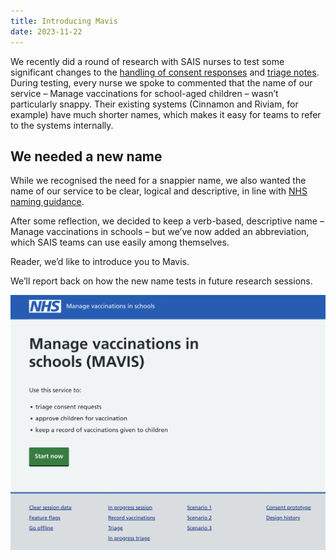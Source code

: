 ```yaml
---
title: Introducing Mavis
date: 2023-11-22
---
```


We recently did a round of research with SAIS nurses to test some significant changes to the [handling of consent responses](/manage-vaccinations-in-schools/2023/11/multiple-consent-responses) and [triage notes](/manage-vaccinations-in-schools/2023/11/multiple-triage-notes). During testing, every nurse we spoke to commented that the name of our service – Manage vaccinations for school-aged children – wasn’t particularly snappy. Their existing systems (Cinnamon and Riviam, for example) have much shorter names, which makes it easy for teams to refer to the systems internally.

## We needed a new name

While we recognised the need for a snappier name, we also wanted the name of our service to be clear, logical and descriptive, in line with [NHS naming guidance](https://www.england.nhs.uk/nhsidentity/identity-guidelines/naming-principles/).

After some reflection, we decided to keep a verb-based, descriptive name – Manage vaccinations in schools – but we’ve now added an abbreviation, which SAIS teams can use easily among themselves.

Reader, we’d like to introduce you to Mavis.

We’ll report back on how the new name tests in future research sessions.

![Screenshot of the service’s start page.](start-page.png 'The MAVIS start page')
